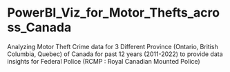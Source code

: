# PowerBI_Viz_for_Motor_Thefts_across_Canada
Analyzing Motor Theft Crime data for 3 Different Province (Ontario, British Columbia, Quebec) of Canada for past 12 years (2011-2022) to provide data insights for Federal Police (RCMP : Royal Canadian Mounted Police)
